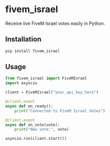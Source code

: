 # fivem_israel

Receive live FiveM Israel votes easily in Python.

## Installation

```bash
pip install fivem_israel
```

## Usage

```python
from fivem_israel import FiveMIsrael
import asyncio

client = FiveMIsrael("your_api_key_here")

@client.event
async def on_ready():
    print("Connected to FiveM Israel Votes")

@client.event
async def on_vote(vote):
    print("New vote:", vote)

asyncio.run(client.start())
```
